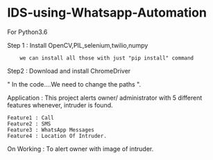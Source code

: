 # IDS-using-Whatsapp-Automation

For Python3.6

Step 1 : Install OpenCV,PIL,selenium,twilio,numpy

        we can install all those with just "pip install" command

Step2 : Download and install ChromeDriver


" In the code....We need to change the paths ".

Application : This project alerts owner/ administrator with 5 different features  whenever, intruder is found.
  
    Feature1 : Call
    Feature2 : SMS
    Feature3 : WhatsApp Messages
    Feature4 : Location Of Intruder.

On Working : To alert owner with image of intruder.
